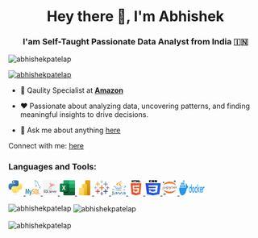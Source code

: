 <h1 align="center">Hey there 👋, I'm Abhishek</h1>
<h3 align="center"> I'am Self-Taught Passionate Data Analyst from India  🇮🇳 </h3>

<p align="left"> <img src="https://komarev.com/ghpvc/?username=abhishekpatelap&label=Profile%20views&color=0e75b6&style=flat" alt="abhishekpatelap" /> </p>

<p align="left"> <a href="https://github.com/ryo-ma/github-profile-trophy"><img src="https://github-profile-trophy.vercel.app/?username=abhishekpatelap" alt="abhishekpatelap" /></a> </p>


- 💼  Qaulity Specialist at **[Amazon](http://razorpay.com/)**

- ❤️  Passionate about analyzing data, uncovering patterns, and finding meaningful insights to drive decisions.

- 💬 Ask me about anything [here](https://github.com/abhishekpatelap/abhishekpatelap/issues)

Connect with me: [here](00096abhishek@gmail.com) 


<p align="left">


<h3 align="left">Languages and Tools:</h3>


<p align="left">
    
  <a href="https://www.python.org">
    <img src="https://github.com/AbhishekPatelAP/AbhishekPatelAP/blob/main/Images/Python.png" alt="python" width="30" height="30"/>
  </a>
  
  <a href="https://www.mysql.com" target="_blank">
    <img src="https://github.com/AbhishekPatelAP/AbhishekPatelAP/blob/main/Images/MySQL.png" alt="mysql" width="30" height="30"/>
  </a>

  <a href="https://www.microsoft.com/en-in/sql-server" target="_blank">
    <img src="https://github.com/AbhishekPatelAP/AbhishekPatelAP/blob/main/Images/MSQLServer.png" alt="msqlserver" width="30" height="30"/>
  </a>

  <a href="https://www.microsoft.com/en-in/microsoft-365/excel" target="_blank">
    <img src="https://github.com/AbhishekPatelAP/AbhishekPatelAP/blob/main/Images/Microsoft_Office_Excel.png" alt="excel" width="30" height="30"/>
  </a>

  <a href="https://www.microsoft.com/en-us/power-platform/products/power-bi" target="_blank">
    <img src="https://github.com/AbhishekPatelAP/AbhishekPatelAP/blob/main/Images/Power_BI.png" alt="power-bi" width="30" height="30"/>
  </a>

  <a href="https://www.tableau.com/" target="_blank">
    <img src="https://github.com/AbhishekPatelAP/AbhishekPatelAP/blob/main/Images/Tableau.png" alt="tableau" width="30" height="30"/>
  </a>

  <a href="https://www.java.com/en/">
    <img src="https://github.com/AbhishekPatelAP/AbhishekPatelAP/blob/main/Images/Java.png" alt="java" width="30" height="30"/>
  </a>

  <a href="https://html.com/">
    <img src="https://github.com/AbhishekPatelAP/AbhishekPatelAP/blob/main/Images/HTML.png" alt="html" width="30" height="30"/>
  </a>

  <a href="https://developer.mozilla.org/en-US/docs/Web/CSS">
    <img src="https://github.com/AbhishekPatelAP/AbhishekPatelAP/blob/main/Images/CSS3.png" alt="css" width="30" height="30"/>
  </a>

  <a href="https://jupyter.org/">
    <img src="https://github.com/AbhishekPatelAP/AbhishekPatelAP/blob/main/Images/Jupyter.png" alt="jupyter" width="30" height="30"/>
  </a>

  <a href="https://www.docker.com/">
    <img src="https://github.com/AbhishekPatelAP/AbhishekPatelAP/blob/main/Images/Docker.png" alt="docker" width="50" height="30"/>
  </a>

 
</p>


<p><img align="left" src="https://github-readme-stats.vercel.app/api/top-langs?username=abhishekpatelap&show_icons=true&locale=en&layout=compact" alt="abhishekpatelap" /></p>

<p>&nbsp;<img align="center" src="https://github-readme-stats.vercel.app/api?username=abhishekpatelap&show_icons=true&locale=en" alt="abhishekpatelap" /></p>

<p><img align="center" src="https://github-readme-streak-stats.herokuapp.com/?user=abhishekpatelap&" alt="abhishekpatelap" /></p>

